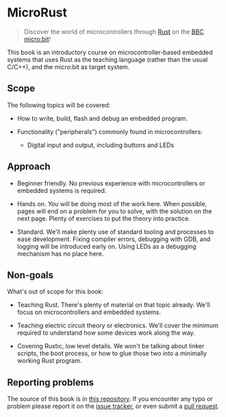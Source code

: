 # MicroRust

> Discover the world of microcontrollers through [Rust] on the [BBC micro:bit][microbit]!

[Rust]: https://www.rust-lang.org/
[microbit]: https://microbit.org/

This book is an introductory course on microcontroller-based embedded systems that uses Rust as the
teaching language (rather than the usual C/C++), and the micro:bit as target system.

## Scope

The following topics will be covered:

- How to write, build, flash and debug an embedded program.

- Functionality ("peripherals") commonly found in microcontrollers:
  - Digital input and output, including buttons and LEDs

<!-- - Functionality ("peripherals") commonly found in microcontrollers: Digital input and output, Pulse
  Width Modulation (PWM), Analog to Digital Converters (ADC), common communication protocols like
  Serial, I2C and SPI, etc. -->

<!-- - Multitasking concepts: cooperative vs preemptive multitasking, interrupts, schedulers, etc. -->

<!-- - Control systems concepts: sensors, calibration, digital filters, actuators, open loop control,
  closed loop control, etc. -->

## Approach

- Beginner friendly.
  No previous experience with microcontrollers or embedded systems is required.

- Hands on.
  *You* will be doing most of the work here.
  When possible, pages will end on a problem for you to solve, with the solution on the next page.
  Plenty of exercises to put the theory into practice.
  
- Standard. We'll make plenty use of standard tooling and processes to ease development.
  Fixing compiler errors, debugging with GDB, and logging will be introduced early on.
  Using LEDs as a debugging mechanism has no place here.

## Non-goals

What's out of scope for this book:

- Teaching Rust.
  There's plenty of material on that topic already.
  We'll focus on microcontrollers and embedded systems.

- Teaching electric circuit theory or electronics.
  We'll cover the minimum required to understand how some devices work along the way.

- Covering Rustic, low level details.
  We won't be talking about linker scripts, the boot process,
  or how to glue those two into a minimally working Rust program.

## Reporting problems

The source of this book is in [this repository].
If you encounter any typo or problem please report it on the [issue tracker],
or even submit a [pull request].

[this repository]: https://github.com/droogmic/microrust
[issue tracker]: https://github.com/droogmic/microrust/issues
[pull request]: https://github.com/droogmic/microrust/pulls
